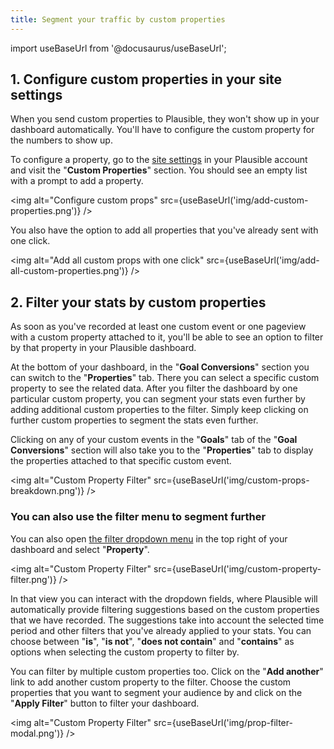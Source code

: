 ```yaml
---
title: Segment your traffic by custom properties
---
```


import useBaseUrl from '@docusaurus/useBaseUrl';

## 1. Configure custom properties in your site settings

When you send custom properties to Plausible, they won't show up in your dashboard automatically. You'll have to configure the custom property for the numbers to show up.

To configure a property, go to the [site settings](website-settings.md) in your Plausible account and visit the "**Custom Properties**" section. You should see an empty list with a prompt to add a property. 

<img alt="Configure custom props" src={useBaseUrl('img/add-custom-properties.png')} />

You also have the option to add all properties that you've already sent with one click.

<img alt="Add all custom props with one click" src={useBaseUrl('img/add-all-custom-properties.png')} />

## 2. Filter your stats by custom properties

As soon as you've recorded at least one custom event or one pageview with a custom property attached to it, you'll be able to see an option to filter by that property in your Plausible dashboard.

At the bottom of your dashboard, in the "**Goal Conversions**" section you can switch to the "**Properties**" tab. There you can select a specific custom property to see the related data. After you filter the dashboard by one particular custom property, you can segment your stats even further by adding additional custom properties to the filter. Simply keep clicking on further custom properties to segment the stats even further.

Clicking on any of your custom events in the "**Goals**" tab of the "**Goal Conversions**" section will also take you to the "**Properties**" tab to display the properties attached to that specific custom event.

<img alt="Custom Property Filter" src={useBaseUrl('img/custom-props-breakdown.png')} />

### You can also use the filter menu to segment further

You can also open [the filter dropdown menu](filters-segments.md) in the top right of your dashboard and select "**Property**".

<img alt="Custom Property Filter" src={useBaseUrl('img/custom-property-filter.png')} />

In that view you can interact with the dropdown fields, where Plausible will automatically provide filtering suggestions based on the custom properties that we have recorded. The suggestions take into account the selected time period and other filters that you've already applied to your stats. You can choose between "**is**", "**is not**", "**does not contain**" and "**contains**" as options when selecting the custom property to filter by. 

You can filter by multiple custom properties too. Click on the "**Add another**" link to add another custom property to the filter. Choose the custom properties that you want to segment your audience by and click on the "**Apply Filter**" button to filter your dashboard.

<img alt="Custom Property Filter" src={useBaseUrl('img/prop-filter-modal.png')} />
